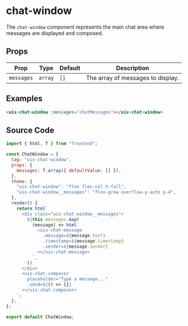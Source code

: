 # chat-window

The `chat-window` component represents the main chat area where messages are displayed and composed.

## Props

| Prop       | Type    | Default | Description                        |
|------------|---------|---------|------------------------------------ |
| `messages` | `array` | `[]`    | The array of messages to display.  |

## Examples

```html
<uix-chat-window :messages="chatMessages"></uix-chat-window>
```

## Source Code

```js
import { html, T } from "frontend";

const ChatWindow = {
  tag: "uix-chat-window",
  props: {
    messages: T.array({ defaultValue: [] }),
  },
  theme: {
    "uix-chat-window": "flex flex-col h-full",
    "uix-chat-window__messages": "flex-grow overflow-y-auto p-4",
  },
  render() {
    return html`
      <div class="uix-chat-window__messages">
        ${this.messages.map(
          (message) => html`
            <uix-chat-message
              .message=${message.text}
              .timestamp=${message.timestamp}
              .sender=${message.sender}
            ></uix-chat-message>
          `,
        )}
      </div>
      <uix-chat-composer
        placeholder="Type a message..."
        .send=${() => {}}
      ></uix-chat-composer>
    `;
  },
};

export default ChatWindow;
```